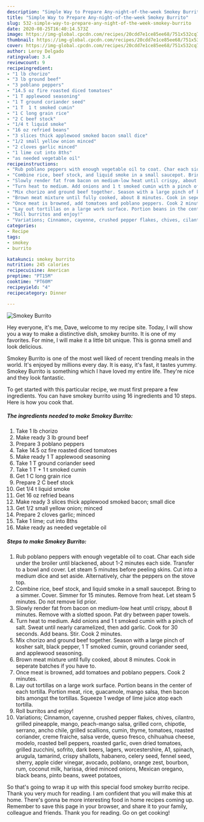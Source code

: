```yaml
---
description: "Simple Way to Prepare Any-night-of-the-week Smokey Burrito"
title: "Simple Way to Prepare Any-night-of-the-week Smokey Burrito"
slug: 532-simple-way-to-prepare-any-night-of-the-week-smokey-burrito
date: 2020-08-25T16:40:14.573Z
image: https://img-global.cpcdn.com/recipes/20cdd7e1ce85ee68/751x532cq70/smokey-burrito-recipe-main-photo.jpg
thumbnail: https://img-global.cpcdn.com/recipes/20cdd7e1ce85ee68/751x532cq70/smokey-burrito-recipe-main-photo.jpg
cover: https://img-global.cpcdn.com/recipes/20cdd7e1ce85ee68/751x532cq70/smokey-burrito-recipe-main-photo.jpg
author: Leroy Delgado
ratingvalue: 3.4
reviewcount: 9
recipeingredient:
- "1 lb chorizo"
- "3 lb ground beef"
- "3 poblano peppers"
- "14.5 oz fire roasted diced tomatoes"
- "1 T applewood seasoning"
- "1 T ground coriander seed"
- "1 T  1 t smoked cumin"
- "1 C long grain rice"
- "2 C beef stock"
- "1/4 t liquid smoke"
- "16 oz refried beans"
- "3 slices thick applewood smoked bacon small dice"
- "1/2 small yellow onion minced"
- "2 cloves garlic minced"
- "1 lime cut into 8ths"
- "as needed vegetable oil"
recipeinstructions:
- "Rub poblano peppers with enough vegetable oil to coat. Char each side under the broiler until blackened, about 1-2 minutes each side. Transfer to a bowl and cover. Let steam 5 minutes before peeling skins. Cut into a medium dice and set aside. Alternatively, char the peppers on the stove top."
- "Combine rice, beef stock, and liquid smoke in a small saucepot. Bring to a simmer. Cover. Simmer for 15 minutes. Remove from heat. Let steam 5 minutes. Do not remove lid prior."
- "Slowly render fat from bacon on medium-low heat until crispy, about 8 minutes. Remove with a slotted spoon. Pat dry between paper towels."
- "Turn heat to medium. Add onions and 1 t smoked cumin with a pinch of salt. Sweat until nearly caramelized, then add garlic. Cook for 30 seconds. Add beans. Stir. Cook 2 minutes."
- "Mix chorizo and ground beef together. Season with a large pinch of kosher salt, black pepper, 1 T smoked cumin, ground coriander seed, and applewood seasoning."
- "Brown meat mixture until fully cooked, about 8 minutes. Cook in seperate batches if you have to."
- "Once meat is browned, add tomatoes and poblano peppers. Cook 2 minutes."
- "Lay out tortillas on a large work surface. Portion beans in the center of each tortilla. Portion meat, rice, guacamole, mango salsa, then bacon bits amongst the tortillas. Squeeze 1 wedge of lime juice atop each tortilla."
- "Roll burritos and enjoy!"
- "Variations; Cinnamon, cayenne, crushed pepper flakes, chives, cilantro, grilled pineapple, mango, peach-mango salsa, grilled corn, chipotle, serrano, ancho chile, grilled scallions, cumin, thyme, tomatoes, roasted coriander, creme fraiche, salsa verde, queso fresco, chihuahua cheese, modelo, roasted bell peppers, roasted garlic, oven dried tomatoes, grilled zucchini, sofrito, dark beers, lagers, worcestershire, A1, spinach, arugula, tamarind, crispy shallots, habanero, celery seed, fennel seed, sherry, apple cider vinegar, avocado, poblano, orange zest, bourbon, rum, coconut milk, harissa, dried minced onions, Mexican oregano, black beans, pinto beans, sweet potatoes,"
categories:
- Recipe
tags:
- smokey
- burrito

katakunci: smokey burrito 
nutrition: 245 calories
recipecuisine: American
preptime: "PT15M"
cooktime: "PT60M"
recipeyield: "4"
recipecategory: Dinner

---
```



![Smokey Burrito](https://img-global.cpcdn.com/recipes/20cdd7e1ce85ee68/751x532cq70/smokey-burrito-recipe-main-photo.jpg)

Hey everyone, it's me, Dave, welcome to my recipe site. Today, I will show you a way to make a distinctive dish, smokey burrito. It is one of my favorites. For mine, I will make it a little bit unique. This is gonna smell and look delicious.



Smokey Burrito is one of the most well liked of recent trending meals in the world. It's enjoyed by millions every day. It is easy, it's fast, it tastes yummy. Smokey Burrito is something which I have loved my entire life. They're nice and they look fantastic.


To get started with this particular recipe, we must first prepare a few ingredients. You can have smokey burrito using 16 ingredients and 10 steps. Here is how you cook that.

<!--inarticleads1-->

##### The ingredients needed to make Smokey Burrito:

1. Take 1 lb chorizo
1. Make ready 3 lb ground beef
1. Prepare 3 poblano peppers
1. Take 14.5 oz fire roasted diced tomatoes
1. Make ready 1 T applewood seasoning
1. Take 1 T ground coriander seed
1. Take 1 T + 1 t smoked cumin
1. Get 1 C long grain rice
1. Prepare 2 C beef stock
1. Get 1/4 t liquid smoke
1. Get 16 oz refried beans
1. Make ready 3 slices thick applewood smoked bacon; small dice
1. Get 1/2 small yellow onion; minced
1. Prepare 2 cloves garlic; minced
1. Take 1 lime; cut into 8ths
1. Make ready as needed vegetable oil




<!--inarticleads2-->

##### Steps to make Smokey Burrito:

1. Rub poblano peppers with enough vegetable oil to coat. Char each side under the broiler until blackened, about 1-2 minutes each side. Transfer to a bowl and cover. Let steam 5 minutes before peeling skins. Cut into a medium dice and set aside. Alternatively, char the peppers on the stove top.
1. Combine rice, beef stock, and liquid smoke in a small saucepot. Bring to a simmer. Cover. Simmer for 15 minutes. Remove from heat. Let steam 5 minutes. Do not remove lid prior.
1. Slowly render fat from bacon on medium-low heat until crispy, about 8 minutes. Remove with a slotted spoon. Pat dry between paper towels.
1. Turn heat to medium. Add onions and 1 t smoked cumin with a pinch of salt. Sweat until nearly caramelized, then add garlic. Cook for 30 seconds. Add beans. Stir. Cook 2 minutes.
1. Mix chorizo and ground beef together. Season with a large pinch of kosher salt, black pepper, 1 T smoked cumin, ground coriander seed, and applewood seasoning.
1. Brown meat mixture until fully cooked, about 8 minutes. Cook in seperate batches if you have to.
1. Once meat is browned, add tomatoes and poblano peppers. Cook 2 minutes.
1. Lay out tortillas on a large work surface. Portion beans in the center of each tortilla. Portion meat, rice, guacamole, mango salsa, then bacon bits amongst the tortillas. Squeeze 1 wedge of lime juice atop each tortilla.
1. Roll burritos and enjoy!
1. Variations; Cinnamon, cayenne, crushed pepper flakes, chives, cilantro, grilled pineapple, mango, peach-mango salsa, grilled corn, chipotle, serrano, ancho chile, grilled scallions, cumin, thyme, tomatoes, roasted coriander, creme fraiche, salsa verde, queso fresco, chihuahua cheese, modelo, roasted bell peppers, roasted garlic, oven dried tomatoes, grilled zucchini, sofrito, dark beers, lagers, worcestershire, A1, spinach, arugula, tamarind, crispy shallots, habanero, celery seed, fennel seed, sherry, apple cider vinegar, avocado, poblano, orange zest, bourbon, rum, coconut milk, harissa, dried minced onions, Mexican oregano, black beans, pinto beans, sweet potatoes,




So that's going to wrap it up with this special food smokey burrito recipe. Thank you very much for reading. I am confident that you will make this at home. There's gonna be more interesting food in home recipes coming up. Remember to save this page in your browser, and share it to your family, colleague and friends. Thank you for reading. Go on get cooking!
